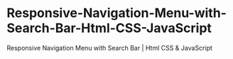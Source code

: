# Responsive-Navigation-Menu-with-Search-Bar-Html-CSS-JavaScript
Responsive Navigation Menu with Search Bar | Html CSS &amp; JavaScript
